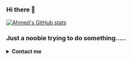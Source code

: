 ### Hi there 👋

[![Ahmed's GitHub stats](https://github-readme-streak-stats.herokuapp.com/?user=ahmedmoselhi&theme=github_dark)
](https://github.com/ahmedmoselhi)

### Just a noobie trying to do something.....


<details>
  <summary> <b> Contact me </b> </summary>
  
- [Personal e-mail](mailto:ahmedmoselhi@gmail.com)
- __Telegram:__ `http://tg.me/kanged99`
- [Facebook](https://www.facebook.com/ahmed.moselhi.98)
</details>
